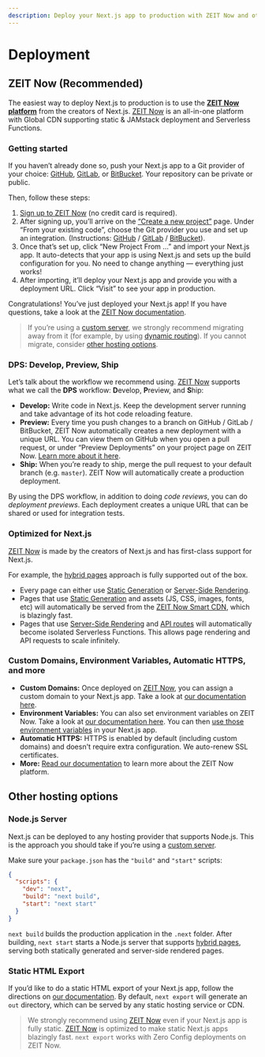 ```yaml
---
description: Deploy your Next.js app to production with ZEIT Now and other hosting options.
---
```


# Deployment

## ZEIT Now (Recommended)

The easiest way to deploy Next.js to production is to use the **[ZEIT Now platform](https://zeit.co)** from the creators of Next.js. [ZEIT Now](https://zeit.co) is an all-in-one platform with Global CDN supporting static & JAMstack deployment and Serverless Functions.

### Getting started

If you haven’t already done so, push your Next.js app to a Git provider of your choice: [GitHub](http://github.com/), [GitLab](https://gitlab.com/), or [BitBucket](https://bitbucket.org/). Your repository can be private or public.

Then, follow these steps:

1. [Sign up to ZEIT Now](https://zeit.co/signup) (no credit card is required).
2. After signing up, you’ll arrive on the [“Create a new project”](https://zeit.co/import) page. Under “From your existing code”, choose the Git provider you use and set up an integration. (Instructions: [GitHub](https://zeit.co/docs/v2/git-integrations/zeit-now-for-github) / [GitLab](https://zeit.co/docs/v2/git-integrations/zeit-now-for-gitlab) / [BitBucket](https://zeit.co/docs/v2/git-integrations/zeit-now-for-bitbucket)).
3. Once that’s set up, click “New Project From …” and import your Next.js app. It auto-detects that your app is using Next.js and sets up the build configuration for you. No need to change anything — everything just works!
4. After importing, it’ll deploy your Next.js app and provide you with a deployment URL. Click “Visit” to see your app in production.

Congratulations! You’ve just deployed your Next.js app! If you have questions, take a look at the [ZEIT Now documentation](https://zeit.co/docs).

> If you’re using a [custom server](/docs/advanced-features/custom-server.md), we strongly recommend migrating away from it (for example, by using [dynamic routing](/docs/routing/dynamic-routes.md)). If you cannot migrate, consider [other hosting options](#other-hosting-options).

### DPS: Develop, Preview, Ship

Let’s talk about the workflow we recommend using. [ZEIT Now](https://zeit.co) supports what we call the **DPS** workflow: **D**evelop, **P**review, and **S**hip:

- **Develop:** Write code in Next.js. Keep the development server running and take advantage of its hot code reloading feature.
- **Preview:** Every time you push changes to a branch on GitHub / GitLab / BitBucket, ZEIT Now automatically creates a new deployment with a unique URL. You can view them on GitHub when you open a pull request, or under “Preview Deployments” on your project page on ZEIT Now. [Learn more about it here](https://zeit.co/features/deployment-previews).
- **Ship:** When you’re ready to ship, merge the pull request to your default branch (e.g. `master`). ZEIT Now will automatically create a production deployment.

By using the DPS workflow, in addition to doing _code reviews_, you can do _deployment previews_. Each deployment creates a unique URL that can be shared or used for integration tests.

### Optimized for Next.js

[ZEIT Now](https://zeit.co) is made by the creators of Next.js and has first-class support for Next.js.

For example, the [hybrid pages](/docs/basic-features/pages.md) approach is fully supported out of the box.

- Every page can either use [Static Generation](/docs/basic-features/pages.md#static-generation) or [Server-Side Rendering](/docs/basic-features/pages.md#server-side-rendering).
- Pages that use [Static Generation](/docs/basic-features/pages.md#static-generation) and assets (JS, CSS, images, fonts, etc) will automatically be served from the [ZEIT Now Smart CDN](https://zeit.co/smart-cdn), which is blazingly fast.
- Pages that use [Server-Side Rendering](/docs/basic-features/pages.md#server-side-rendering) and [API routes](/docs/api-routes/introduction.md) will automatically become isolated Serverless Functions. This allows page rendering and API requests to scale infinitely.

### Custom Domains, Environment Variables, Automatic HTTPS, and more

- **Custom Domains:** Once deployed on [ZEIT Now](https://zeit.co), you can assign a custom domain to your Next.js app. Take a look at [our documentation here](https://zeit.co/docs/v2/custom-domains).
- **Environment Variables:** You can also set environment variables on ZEIT Now. Take a look at [our documentation here](https://zeit.co/docs/v2/build-step#using-environment-variables-and-secrets). You can then [use those environment variables](/docs/api-reference/next.config.js/environment-variables.md) in your Next.js app.
- **Automatic HTTPS:** HTTPS is enabled by default (including custom domains) and doesn't require extra configuration. We auto-renew SSL certificates.
- **More:** [Read our documentation](https://zeit.co/docs) to learn more about the ZEIT Now platform.

## Other hosting options

### Node.js Server

Next.js can be deployed to any hosting provider that supports Node.js. This is the approach you should take if you’re using a [custom server](/docs/advanced-features/custom-server.md).

Make sure your `package.json` has the `"build"` and `"start"` scripts:

```json
{
  "scripts": {
    "dev": "next",
    "build": "next build",
    "start": "next start"
  }
}
```

`next build` builds the production application in the `.next` folder. After building, `next start` starts a Node.js server that supports [hybrid pages](/docs/basic-features/pages.md), serving both statically generated and server-side rendered pages.

### Static HTML Export

If you’d like to do a static HTML export of your Next.js app, follow the directions on [our documentation](/docs/advanced-features/static-html-export.md). By default, `next export` will generate an `out` directory, which can be served by any static hosting service or CDN.

> We strongly recommend using [ZEIT Now](https://zeit.co/) even if your Next.js app is fully static. [ZEIT Now](https://zeit.co/) is optimized to make static Next.js apps blazingly fast. `next export` works with Zero Config deployments on ZEIT Now.
